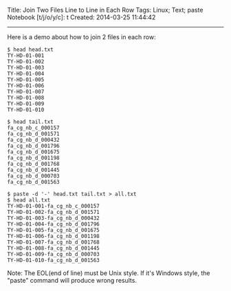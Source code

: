 Title: Join Two Files Line to Line in Each Row
Tags: Linux; Text; paste
Notebook [t/j/o/y/c]: t
Created: 2014-03-25 11:44:42

------

Here is a demo about how to join 2 files in each row:

    $ head head.txt 
    TY-HD-01-001
    TY-HD-01-002
    TY-HD-01-003
    TY-HD-01-004
    TY-HD-01-005
    TY-HD-01-006
    TY-HD-01-007
    TY-HD-01-008
    TY-HD-01-009
    TY-HD-01-010

    $ head tail.txt 
    fa_cg_nb_c_000157
    fa_cg_nb_d_001571
    fa_cg_nb_d_000432
    fa_cg_nb_d_001796
    fa_cg_nb_d_001675
    fa_cg_nb_d_001198
    fa_cg_nb_d_001768
    fa_cg_nb_d_001445
    fa_cg_nb_d_000703
    fa_cg_nb_d_001563

    $ paste -d '-' head.txt tail.txt > all.txt
    $ head all.txt
    TY-HD-01-001-fa_cg_nb_c_000157
    TY-HD-01-002-fa_cg_nb_d_001571
    TY-HD-01-003-fa_cg_nb_d_000432
    TY-HD-01-004-fa_cg_nb_d_001796
    TY-HD-01-005-fa_cg_nb_d_001675
    TY-HD-01-006-fa_cg_nb_d_001198
    TY-HD-01-007-fa_cg_nb_d_001768
    TY-HD-01-008-fa_cg_nb_d_001445
    TY-HD-01-009-fa_cg_nb_d_000703
    TY-HD-01-010-fa_cg_nb_d_001563

Note: The EOL(end of line) must be Unix style.
If it's Windows style, the "paste" command will produce wrong results.

